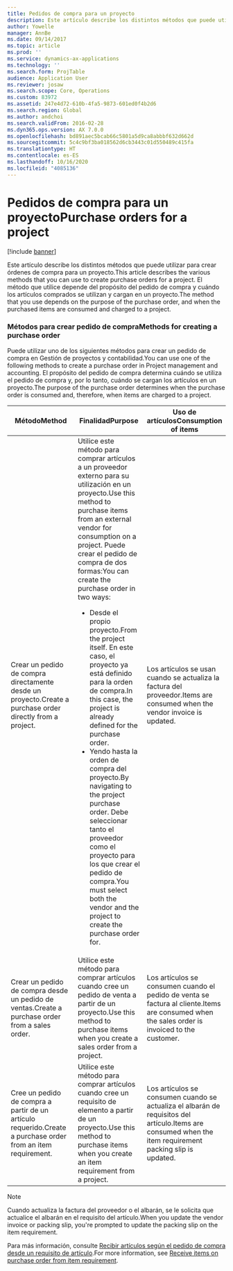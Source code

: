 ```yaml
---
title: Pedidos de compra para un proyecto
description: Este artículo describe los distintos métodos que puede utilizar para crear órdenes de compra para un proyecto. El método que utilice depende del propósito del pedido de compra y cuándo los artículos comprados se utilizan y cargan en un proyecto.
author: Yowelle
manager: AnnBe
ms.date: 09/14/2017
ms.topic: article
ms.prod: ''
ms.service: dynamics-ax-applications
ms.technology: ''
ms.search.form: ProjTable
audience: Application User
ms.reviewer: josaw
ms.search.scope: Core, Operations
ms.custom: 83972
ms.assetid: 247e4d72-610b-4fa5-9873-601ed0f4b2d6
ms.search.region: Global
ms.author: andchoi
ms.search.validFrom: 2016-02-28
ms.dyn365.ops.version: AX 7.0.0
ms.openlocfilehash: bd891aec5bcab66c5801a5d9ca8abbbf632d662d
ms.sourcegitcommit: 5c4c9bf3ba018562d6cb3443c01d550489c415fa
ms.translationtype: HT
ms.contentlocale: es-ES
ms.lasthandoff: 10/16/2020
ms.locfileid: "4085136"
---
```

# <a name="purchase-orders-for-a-project"></a><span data-ttu-id="729a8-104">Pedidos de compra para un proyecto</span><span class="sxs-lookup"><span data-stu-id="729a8-104">Purchase orders for a project</span></span>

[!include [banner](../includes/banner.md)]

<span data-ttu-id="729a8-105">Este artículo describe los distintos métodos que puede utilizar para crear órdenes de compra para un proyecto.</span><span class="sxs-lookup"><span data-stu-id="729a8-105">This article describes the various methods that you can use to create purchase orders for a project.</span></span> <span data-ttu-id="729a8-106">El método que utilice depende del propósito del pedido de compra y cuándo los artículos comprados se utilizan y cargan en un proyecto.</span><span class="sxs-lookup"><span data-stu-id="729a8-106">The method that you use depends on the purpose of the purchase order, and when the purchased items are consumed and charged to a project.</span></span>

### <a name="methods-for-creating-a-purchase-order"></a><span data-ttu-id="729a8-107">Métodos para crear pedido de compra</span><span class="sxs-lookup"><span data-stu-id="729a8-107">Methods for creating a purchase order</span></span>

<span data-ttu-id="729a8-108">Puede utilizar uno de los siguientes métodos para crear un pedido de compra en Gestión de proyectos y contabilidad.</span><span class="sxs-lookup"><span data-stu-id="729a8-108">You can use one of the following methods to create a purchase order in Project management and accounting.</span></span> <span data-ttu-id="729a8-109">El propósito del pedido de compra determina cuándo se utiliza el pedido de compra y, por lo tanto, cuándo se cargan los artículos en un proyecto.</span><span class="sxs-lookup"><span data-stu-id="729a8-109">The purpose of the purchase order determines when the purchase order is consumed and, therefore, when items are charged to a project.</span></span>

<table>
<colgroup>
<col width="33%" />
<col width="33%" />
<col width="33%" />
</colgroup>
<thead>
<tr class="header">
<th><span data-ttu-id="729a8-110">Método</span><span class="sxs-lookup"><span data-stu-id="729a8-110">Method</span></span></th>
<th><span data-ttu-id="729a8-111">Finalidad</span><span class="sxs-lookup"><span data-stu-id="729a8-111">Purpose</span></span></th>
<th><span data-ttu-id="729a8-112">Uso de artículos</span><span class="sxs-lookup"><span data-stu-id="729a8-112">Consumption of items</span></span></th>
</tr>
</thead>
<tbody>
<tr class="odd">
<td><span data-ttu-id="729a8-113">Crear un pedido de compra directamente desde un proyecto.</span><span class="sxs-lookup"><span data-stu-id="729a8-113">Create a purchase order directly from a project.</span></span></td>
<td><span data-ttu-id="729a8-114">Utilice este método para comprar artículos a un proveedor externo para su utilización en un proyecto.</span><span class="sxs-lookup"><span data-stu-id="729a8-114">Use this method to purchase items from an external vendor for consumption on a project.</span></span> <span data-ttu-id="729a8-115">Puede crear el pedido de compra de dos formas:</span><span class="sxs-lookup"><span data-stu-id="729a8-115">You can create the purchase order in two ways:</span></span>
<ul>
<li><span data-ttu-id="729a8-116">Desde el propio proyecto.</span><span class="sxs-lookup"><span data-stu-id="729a8-116">From the project itself.</span></span> <span data-ttu-id="729a8-117">En este caso, el proyecto ya está definido para la orden de compra.</span><span class="sxs-lookup"><span data-stu-id="729a8-117">In this case, the project is already defined for the purchase order.</span></span></li>
<li><span data-ttu-id="729a8-118">Yendo hasta la orden de compra del proyecto.</span><span class="sxs-lookup"><span data-stu-id="729a8-118">By navigating to the project purchase order.</span></span> <span data-ttu-id="729a8-119">Debe seleccionar tanto el proveedor como el proyecto para los que crear el pedido de compra.</span><span class="sxs-lookup"><span data-stu-id="729a8-119">You must select both the vendor and the project to create the purchase order for.</span></span></li>
</ul></td>
<td><span data-ttu-id="729a8-120">Los artículos se usan cuando se actualiza la factura del proveedor.</span><span class="sxs-lookup"><span data-stu-id="729a8-120">Items are consumed when the vendor invoice is updated.</span></span></td>
</tr>
<tr class="even">
<td><span data-ttu-id="729a8-121">Crear un pedido de compra desde un pedido de ventas.</span><span class="sxs-lookup"><span data-stu-id="729a8-121">Create a purchase order from a sales order.</span></span></td>
<td><span data-ttu-id="729a8-122">Utilice este método para comprar artículos cuando cree un pedido de venta a partir de un proyecto.</span><span class="sxs-lookup"><span data-stu-id="729a8-122">Use this method to purchase items when you create a sales order from a project.</span></span></td>
<td><span data-ttu-id="729a8-123">Los artículos se consumen cuando el pedido de venta se factura al cliente.</span><span class="sxs-lookup"><span data-stu-id="729a8-123">Items are consumed when the sales order is invoiced to the customer.</span></span></td>
</tr>
<tr class="odd">
<td><span data-ttu-id="729a8-124">Cree un pedido de compra a partir de un artículo requerido.</span><span class="sxs-lookup"><span data-stu-id="729a8-124">Create a purchase order from an item requirement.</span></span></td>
<td><span data-ttu-id="729a8-125">Utilice este método para comprar artículos cuando cree un requisito de elemento a partir de un proyecto.</span><span class="sxs-lookup"><span data-stu-id="729a8-125">Use this method to purchase items when you create an item requirement from a project.</span></span></td>
<td><span data-ttu-id="729a8-126">Los artículos se consumen cuando se actualiza el albarán de requisitos del artículo.</span><span class="sxs-lookup"><span data-stu-id="729a8-126">Items are consumed when the item requirement packing slip is updated.</span></span></td>
</tr>
</tbody>
</table>

> [!NOTE] 
> <span data-ttu-id="729a8-127">Cuando actualiza la factura del proveedor o el albarán, se le solicita que actualice el albarán en el requisito del artículo.</span><span class="sxs-lookup"><span data-stu-id="729a8-127">When you update the vendor invoice or packing slip, you're prompted to update the packing slip on the item requirement.</span></span>

<span data-ttu-id="729a8-128">Para más información, consulte [Recibir artículos según el pedido de compra desde un requisito de artículo](tasks/receive-items-purchase-order-item-requirement.md).</span><span class="sxs-lookup"><span data-stu-id="729a8-128">For more information, see [Receive items on purchase order from item requirement](tasks/receive-items-purchase-order-item-requirement.md).</span></span>

